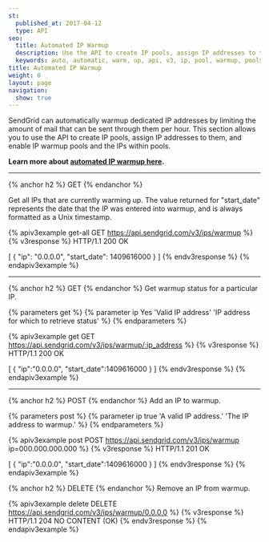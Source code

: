 ```yaml
---
st:
  published_at: 2017-04-12
  type: API
seo:
  title: Automated IP Warmup
  description: Use the API to create IP pools, assign IP addresses to them, and enable IP warmup pools and IPs.
  keywords: auto, automatic, warm, up, api, v3, ip, pool, warmup, pools
title: Automated IP Warmup
weight: 0
layout: page
navigation:
  show: true
---
```


SendGrid can automatically warmup dedicated IP addresses by limiting the amount of mail that can be sent through them per hour. This section allows you to use the API to create IP pools, assign IP addresses to them, and enable IP warmup pools and the IPs within pools.

**Learn more about [automated IP warmup here]({{root_url}}/Classroom/Basics/Misc/automated_ip_warmup.html).**


* * * * *

{% anchor h2 %}
GET
{% endanchor %}

Get all IPs that are currently warming up. The value returned for "start_date" represents the date that the IP was entered into warmup, and is always formatted as a Unix timestamp.

{% apiv3example get-all GET https://api.sendgrid.com/v3/ips/warmup %}
  {% v3response %}
HTTP/1.1 200 OK

[
  {
    "ip": "0.0.0.0",
    "start_date": 1409616000
  }
]
  {% endv3response %}
{% endapiv3example %}

* * * * *

{% anchor h2 %}
GET
{% endanchor %}
Get warmup status for a particular IP.

{% parameters get %}
  {% parameter ip Yes 'Valid IP address' 'IP address for which to retrieve status' %}
{% endparameters %}

{% apiv3example get GET https://api.sendgrid.com/v3/ips/warmup/:ip_address %}
  {% v3response %}
HTTP/1.1 200 OK

[
  {
    "ip":"0.0.0.0",
    "start_date":1409616000
  }
]
{% endv3response %}
{% endapiv3example %}

* * * * *

{% anchor h2 %}
POST
{% endanchor %}
Add an IP to warmup.

{% parameters post %}
  {% parameter ip true 'A valid IP address.' 'The IP address to warmup.' %}
{% endparameters %}

{% apiv3example post POST https://api.sendgrid.com/v3/ips/warmup ip=000.000.000.000 %}
{% v3response %}
HTTP/1.1 201 OK

[
  {
    "ip":"0.0.0.0",
    "start_date":1409616000
  }
]
{% endv3response %}
{% endapiv3example %}

{% anchor h2 %}
DELETE
{% endanchor %}
Remove an IP from warmup.

{% apiv3example delete DELETE https://api.sendgrid.com/v3/ips/warmup/0.0.0.0 %}
{% v3response %}
HTTP/1.1 204 NO CONTENT (OK)
{% endv3response %}
{% endapiv3example %}
